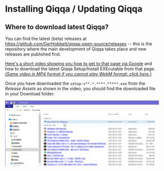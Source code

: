 ﻿# Installing Qiqqa / Updating Qiqqa

## Where to download latest Qiqqa?

You can find the latest (beta) releases at https://github.com/GerHobbelt/qiqqa-open-source/releases -- this is the repository where the main development of Qiqqa takes place and new releases are published first.

[Here's a short video showing you how to get to that page via Google](../assets/Downloading-Qiqqa1.webm) and how to download the latest Qiqqa Setup/Install EXEcutable from that page. [*(Same video in MP4 format if you cannot play WebM format: click here.)*](../assets/Downloading-Qiqqa1.mp4)

Once you have downloaded the `setup-v**.*.****.*****.exe` from the *Release Assets* as shown in the video, you should find the downloaded file in your Download folder:

![](../assets/install-qiqqa-sequence-explorer_1A.jpg)